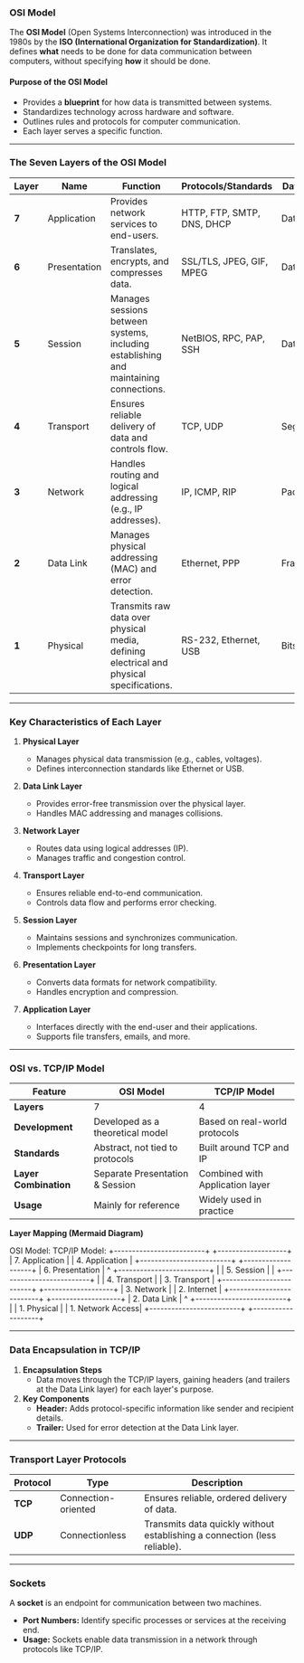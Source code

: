 ### **OSI Model**  

The **OSI Model** (Open Systems Interconnection) was introduced in the 1980s by the **ISO (International Organization for Standardization)**. It defines **what** needs to be done for data communication between computers, without specifying **how** it should be done.  

#### **Purpose of the OSI Model**  
- Provides a **blueprint** for how data is transmitted between systems.  
- Standardizes technology across hardware and software.  
- Outlines rules and protocols for computer communication.  
- Each layer serves a specific function.

---

### **The Seven Layers of the OSI Model**

| **Layer** | **Name**     | **Function**                                                                             | **Protocols/Standards**    | **Data Unit** | **Examples/Devices**                       |
| --------- | ------------ | ---------------------------------------------------------------------------------------- | -------------------------- | ------------- | ------------------------------------------ |
| **7**     | Application  | Provides network services to end-users.                                                  | HTTP, FTP, SMTP, DNS, DHCP | Data          | Web browsers, email clients, apps          |
| **6**     | Presentation | Translates, encrypts, and compresses data.                                               | SSL/TLS, JPEG, GIF, MPEG   | Data          | Format converters, encryptors              |
| **5**     | Session      | Manages sessions between systems, including establishing and maintaining connections.    | NetBIOS, RPC, PAP, SSH     | Data          | Session management systems                 |
| **4**     | Transport    | Ensures reliable delivery of data and controls flow.                                     | TCP, UDP                   | Segments      | Load balancers, firewalls                  |
| **3**     | Network      | Handles routing and logical addressing (e.g., IP addresses).                             | IP, ICMP, RIP              | Packets       | Routers, Layer 3 switches                  |
| **2**     | Data Link    | Manages physical addressing (MAC) and error detection.                                   | Ethernet, PPP              | Frames        | Switches, bridges, network interface cards |
| **1**     | Physical     | Transmits raw data over physical media, defining electrical and physical specifications. | RS-232, Ethernet, USB      | Bits          | Cables, hubs, repeaters                    |

---

### **Key Characteristics of Each Layer**  

1. **Physical Layer**  
   - Manages physical data transmission (e.g., cables, voltages).  
   - Defines interconnection standards like Ethernet or USB.  

2. **Data Link Layer**  
   - Provides error-free transmission over the physical layer.  
   - Handles MAC addressing and manages collisions.  

3. **Network Layer**  
   - Routes data using logical addresses (IP).  
   - Manages traffic and congestion control.  

4. **Transport Layer**  
   - Ensures reliable end-to-end communication.  
   - Controls data flow and performs error checking.  

5. **Session Layer**  
   - Maintains sessions and synchronizes communication.  
   - Implements checkpoints for long transfers.  

6. **Presentation Layer**  
   - Converts data formats for network compatibility.  
   - Handles encryption and compression.  

7. **Application Layer**  
   - Interfaces directly with the end-user and their applications.  
   - Supports file transfers, emails, and more.  

---

### **OSI vs. TCP/IP Model**  

| **Feature**         | **OSI Model**                     | **TCP/IP Model**                |
|----------------------|-----------------------------------|----------------------------------|
| **Layers**           | 7                                | 4                               |
| **Development**      | Developed as a theoretical model | Based on real-world protocols   |
| **Standards**        | Abstract, not tied to protocols  | Built around TCP and IP         |
| **Layer Combination**| Separate Presentation & Session  | Combined with Application layer |
| **Usage**            | Mainly for reference            | Widely used in practice         |

**Layer Mapping (Mermaid Diagram)**  

OSI Model:                     TCP/IP Model:
+-------------------------+    +-------------------+
| 7. Application          |    | 4. Application   |
+-------------------------+    +-------------------+
| 6. Presentation         |          ^
+-------------------------+          |
| 5. Session              |          |
+-------------------------+          |
| 4. Transport            |    | 3. Transport     |
+-------------------------+    +-------------------+
| 3. Network              |    | 2. Internet      |
+-------------------------+    +-------------------+
| 2. Data Link            |          ^
+-------------------------+          |
| 1. Physical             |    | 1. Network Access|
+-------------------------+    +-------------------+


---

### **Data Encapsulation in TCP/IP**  

1. **Encapsulation Steps**  
   - Data moves through the TCP/IP layers, gaining headers (and trailers at the Data Link layer) for each layer's purpose.  
2. **Key Components**  
   - **Header:** Adds protocol-specific information like sender and recipient details.  
   - **Trailer:** Used for error detection at the Data Link layer.  

---

### **Transport Layer Protocols**  

| **Protocol** | **Type**            | **Description**                                                                 |
|--------------|---------------------|---------------------------------------------------------------------------------|
| **TCP**      | Connection-oriented | Ensures reliable, ordered delivery of data.                                     |
| **UDP**      | Connectionless      | Transmits data quickly without establishing a connection (less reliable).       |

---

### **Sockets**  
A **socket** is an endpoint for communication between two machines.  
- **Port Numbers:** Identify specific processes or services at the receiving end.  
- **Usage:** Sockets enable data transmission in a network through protocols like TCP/IP.  